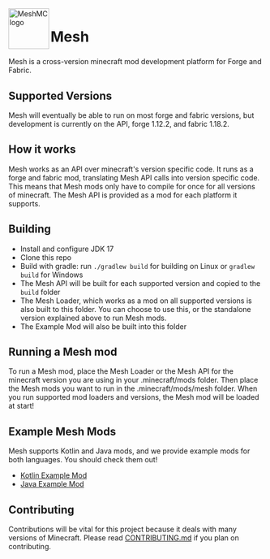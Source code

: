 <img src="https://meshmc.net/assets/logo.png" alt="MeshMC logo" height="80" align="left"/>

# Mesh

###
Mesh is a cross-version minecraft mod development platform for Forge and Fabric.

## Supported Versions
Mesh will eventually be able to run on most forge and fabric versions, but development is currently on the API, forge 1.12.2, and fabric 1.18.2.

## How it works
Mesh works as an API over minecraft's version specific code. It runs as a forge and fabric mod, translating Mesh API calls into version specific code.
This means that Mesh mods only have to compile for once for all versions of minecraft. The Mesh API is provided as a mod for each platform it supports.

## Building
- Install and configure JDK 17
- Clone this repo
- Build with gradle: run `./gradlew build` for building on Linux or `gradlew build` for Windows
- The Mesh API will be built for each supported version and copied to the `build` folder
- The Mesh Loader, which works as a mod on all supported versions is also built to this folder. You can choose to use this, or the standalone version explained above to run Mesh mods.
- The Example Mod will also be built into this folder

## Running a Mesh mod
To run a Mesh mod, place the Mesh Loader or the Mesh API for the minecraft version you are using in your .minecraft/mods folder.
Then place the Mesh mods you want to run in the .minecraft/mods/mesh folder. When you run supported mod loaders and versions, the
Mesh mod will be loaded at start!

## Example Mesh Mods
Mesh supports Kotlin and Java mods, and we provide example mods for both languages. You should check them out!
- [Kotlin Example Mod](https://github.com/MeshMC/mesh-examplemod-kotlin)
- [Java Example Mod](https://github.com/MeshMC/mesh-examplemod-java)

## Contributing
Contributions will be vital for this project because it deals with many versions of Minecraft.
Please read [CONTRIBUTING.md](CONTRIBUTING.md) if you plan on contributing.
